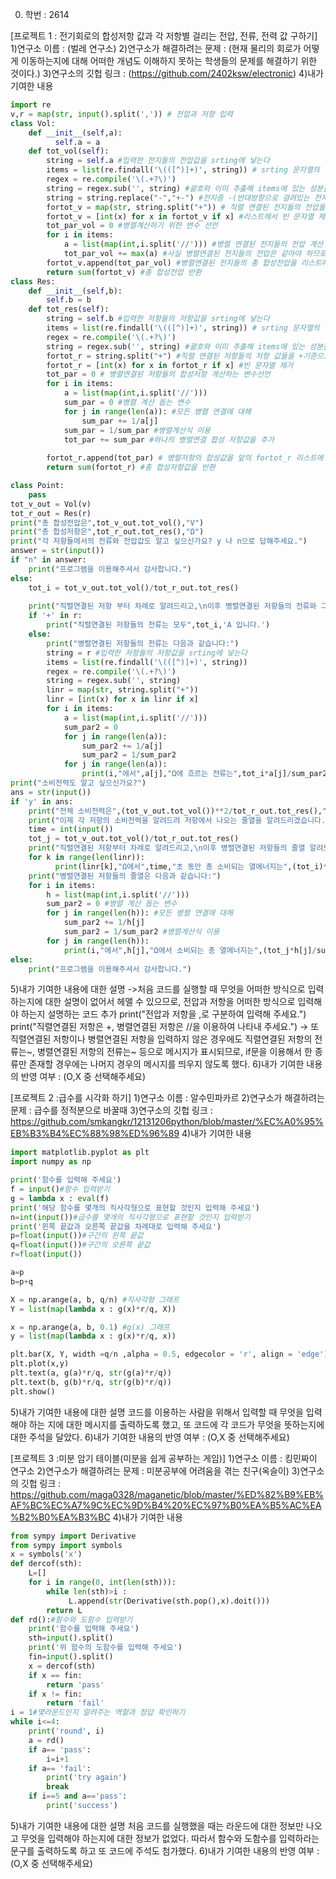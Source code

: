 0. 학번 : 2614

[프로젝트 1 : 전기회로의 합성저항 값과 각 저항별 걸리는 전압, 전류, 전력 값 구하기]
1)연구소 이름 : (벌레 연구소)
2)연구소가 해결하려는 문제 : (현재 물리의 회로가 어떻게 이동하는지에 대해 어떠한 개념도 이해하지 못하는 학생들의 문제를 해결하기 위한 것이다.)
3)연구소의 깃헙 링크 : (https://github.com/2402ksw/electronic)
4)내가 기여한 내용
```python
import re
v,r = map(str, input().split(',')) # 전압과 저항 입력
class Vol:
    def __init__(self,a):
          self.a = a
    def tot_vol(self):
        string = self.a #입력한 전지들의 전압값을 srting에 넣는다
        items = list(re.findall('\(([^)]+)', string)) # srting 문자열의 괄호안에 있는 성분들 추출
        regex = re.compile('\(.+?\)') 
        string = regex.sub('', string) #괄호와 이미 추출해 items에 있는 성분들 제거
        string = string.replace("-","+-") #전지중 -(반대방향으로 걸려있는 전지)를 계산하기 편리하게 하기 위한 코드
        fortot_v = map(str, string.split("+")) # 직렬 연결된 전지들의 전압들을 +기준으로 나누어서 리스트에 저장
        fortot_v = [int(x) for x in fortot_v if x] #리스트에서 빈 문자열 제거하기위한 코드
        tot_par_vol = 0 #병렬계산하기 위한 변수 선언 
        for i in items:
            a = list(map(int,i.split('//'))) #병렬 연결된 전지들의 전압 계산 위해 추출해 리스트 형태로 저장
            tot_par_vol += max(a) #사실 병렬연결된 전지들의 전압은 같아야 하므로 최댓값만 이용하면 된다.
        fortot_v.append(tot_par_vol) #병렬연결된 전지들의 총 합성전압을 리스트에 추가
        return sum(fortot_v) #총 합성전압 반환
class Res:
    def __init__(self,b):
        self.b = b
    def tot_res(self):
        string = self.b #입력한 저항들의 저항값을 srting에 넣는다
        items = list(re.findall('\(([^)]+)', string)) # srting 문자열의 괄호안에 있는 성분들 추출
        regex = re.compile('\(.+?\)') 
        string = regex.sub('', string) #괄호와 이미 추출해 items에 있는 성분들 제거
        fortot_r = string.split("+") #직렬 연결된 저항들의 저항 값들을 +기준으로 나누어서 리스트에 저장
        fortot_r = [int(x) for x in fortot_r if x] #빈 문자열 제거
        tot_par = 0 # 병렬연결된 저항들의 합성저항 계산하는 변수선언
        for i in items:
            a = list(map(int,i.split('//')))
            sum_par = 0 #병렬 계산 돕는 변수
            for j in range(len(a)): #모든 병렬 연결에 대해
                sum_par += 1/a[j] 
            sum_par = 1/sum_par #병렬계산식 이용
            tot_par += sum_par #하나의 병렬연결 합성 저항값을 추가
            
        fortot_r.append(tot_par) # 병렬저항의 합성값을 앞의 fortot_r 리스트에 넣기
        return sum(fortot_r) #총 합성저항값을 반환

class Point:
    pass
tot_v_out = Vol(v)
tot_r_out = Res(r)
print("총 합성전압은",tot_v_out.tot_vol(),"V")
print("총 합성저항은",tot_r_out.tot_res(),"Ω")
print("각 저항들에서의 전류와 전압값도 알고 싶으신가요? y 나 n으로 답해주세요.")
answer = str(input())
if "n" in answer:
    print("프로그램을 이용해주셔서 감사합니다.")
else:
    tot_i = tot_v_out.tot_vol()/tot_r_out.tot_res()
    
    print("직렬연결된 저항 부터 차례로 알려드리고,\n이후 병렬연결된 저항들의 전류와 그곳에걸리는 전압값을 알려드리겠습니다.")
    if '+' in r:
        print("직렬연결된 저항들의 전류는 모두",tot_i,'A 입니다.')
    else:
        print("병렬연결된 저항들의 전류는 다음과 같습니다:")
        string = r #입력한 저항들의 저항값을 srting에 넣는다
        items = list(re.findall('\(([^)]+)', string)) 
        regex = re.compile('\(.+?\)') 
        string = regex.sub('', string) 
        linr = map(str, string.split("+")) 
        linr = [int(x) for x in linr if x]
        for i in items:
            a = list(map(int,i.split('//')))
            sum_par2 = 0 
            for j in range(len(a)):
                sum_par2 += 1/a[j] 
                sum_par2 = 1/sum_par2 
            for j in range(len(a)):
                print(i,"에서",a[j],"Ω에 흐르는 전류는",tot_i*a[j]/sum_par2,"A이며, 거기에 걸리는 전압은",tot_i*(a[j])**2/sum_par2,"V입니다.") 
print("소비전력도 알고 싶으신가요?")
ans = str(input())
if 'y' in ans:
    print("전체 소비전력은",(tot_v_out.tot_vol())**2/tot_r_out.tot_res(),"W 입니다.")
    print("이제 각 저항의 소비전력을 알려드려 저항에서 나오는 줄열을 알려드리겠습니다. 회로를 작동할 시간을 초단위로 입력해주세요")
    time = int(input())
    tot_j = tot_v_out.tot_vol()/tot_r_out.tot_res()
    print("직렬연결된 저항부터 차례로 알려드리고,\n이후 병렬연결된 저항들의 줄열 알려드리겠습니다.")
    for k in range(len(linr)):
          print(linr[k],"Ω에서",time,"초 동안 총 소비되는 열에너지는",(tot_i)**2*time*linr[k],"J 입니다.")
    print("병렬연결된 저항들의 줄열은 다음과 같습니다:")
    for i in items:
        h = list(map(int,i.split('//')))
        sum_par2 = 0 #병렬 계산 돕는 변수
        for j in range(len(h)): #모든 병렬 연결에 대해
            sum_par2 += 1/h[j] 
            sum_par2 = 1/sum_par2 #병렬계산식 이용
        for j in range(len(h)):
            print(i,"에서",h[j],"Ω에서 소비되는 총 열에너지는",(tot_j*h[j]/sum_par2)**h[j],"J입니다.") 
else:
    print("프로그램을 이용해주셔서 감사합니다.")
```

5)내가 기여한 내용에 대한 설명
->처음 코드를 실행할 때 무엇을 어떠한 방식으로 입력하는지에 대한 설명이 없어서 헤맬 수 있으므로, 전압과 저항을 어떠한 방식으로 입력해야
하는지 설명하는 코드 추가 
print("전압과 저항을 ,로 구분하여 입력해 주세요.")
print("직렬연결된 저항은 +, 병렬연결된 저항은 //을 이용하여 나타내 주세요.")
-> 또 직렬연결된 저항이나 병렬연결된 저항을 입력하지 않은 경우에도 직렬연결된 저항의 전류는~, 병렬연결된 저항의 전류는~ 등으로 메시지가
표시되므로, if문을 이용해서 한 종류만 존재할 경우에는 나머지 경우의 메시지를 띄우지 않도록 했다. 
6)내가 기여한 내용의 반영 여부 : (O,X 중 선택해주세요)

[프로젝트 2 :급수를 시각화 하기]
1)연구소 이름 : 알수민파카르
2)연구소가 해결하려는 문제 : 급수를 정적분으로 바꿀때 
3)연구소의 깃헙 링크 : https://github.com/smkangkr/12131206python/blob/master/%EC%A0%95%EB%B3%B4%EC%88%98%ED%96%89
4)내가 기여한 내용
```python
import matplotlib.pyplot as plt
import numpy as np

print('함수를 입력해 주세요')
f = input()#함수 입력받기
g = lambda x : eval(f)
print('해당 함수를 몇개의 직사각형으로 표현할 것인지 입력해 주세요')
n=int(input())#급수를 몇개의 직사각형으로 표현할 것인지 입력받기
print('왼쪽 끝값과 오른쪽 끝값을 차례대로 입력해 주세요')
p=float(input())#구간의 왼쪽 끝값
q=float(input())#구간의 오른쪽 끝값
r=float(input())

a=p
b=p+q

X = np.arange(a, b, q/n) #직사각형 그래프
Y = list(map(lambda x : g(x)*r/q, X))

x = np.arange(a, b, 0.1) #g(x) 그래프
y = list(map(lambda x : g(x)*r/q, x))

plt.bar(X, Y, width =q/n ,alpha = 0.5, edgecolor = 'r', align = 'edge')
plt.plot(x,y)
plt.text(a, g(a)*r/q, str(g(a)*r/q))
plt.text(b, g(b)*r/q, str(g(b)*r/q))
plt.show()
```

5)내가 기여한 내용에 대한 설명
코드를 이용하는 사람을 위해서 입력할 때 무엇을 입력해야 하는 지에 대한 메시지를 출력하도록 했고, 또 코드에 각 코드가 무엇을 뜻하는지에 대한
주석을 달았다.
6)내가 기여한 내용의 반영 여부 : (O,X 중 선택해주세요)

[프로젝트 3 :미분 암기 테이블(미분을 쉽게 공부하는 게임)]
1)연구소 이름 : 킹민짜이 연구소
2)연구소가 해결하려는 문제 : 미분공부에 어려움을 겪는 친구(옥슬이)
3)연구소의 깃헙 링크 : https://github.com/maga0328/maganetic/blob/master/%ED%82%B9%EB%AF%BC%EC%A7%9C%EC%9D%B4%20%EC%97%B0%EA%B5%AC%EA%B2%B0%EA%B3%BC
4)내가 기여한 내용
``` python
from sympy import Derivative
from sympy import symbols
x = symbols('x')
def dercof(sth):
    L=[]
    for i in range(0, int(len(sth))):
        while len(sth)>i :
             L.append(str(Derivative(sth.pop(),x).doit()))
        return L
def rd():#함수와 도함수 입력받기
    print('함수를 입력해 주세요')
    sth=input().split()
    print('위 함수의 도함수를 입력해 주세요')
    fin=input().split()
    x = dercof(sth)
    if x == fin:
        return 'pass'        
    if x != fin:
        return 'fail'
i = 1#몇라운드인지 알려주는 역할과 정답 확인하기
while i<=4: 
    print('round', i)
    a = rd()
    if a== 'pass':
        i=i+1
    if a== 'fail':
        print('try again')
        break
    if i==5 and a=='pass':
        print('success')
```
5)내가 기여한 내용에 대한 설명
처음 코드를 실행했을 때는 라운드에 대한 정보만 나오고 무엇을 입력해야 하는지에 대한 정보가 없었다. 따라서 함수와 도함수를 입력하라는 문구를 출력하도록 하고 또 코드에 주석도 첨가했다.
6)내가 기여한 내용의 반영 여부 : (O,X 중 선택해주세요)

